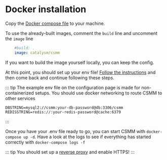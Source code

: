 # Docker installation




Copy the [Docker compose file](https://github.com/CatalysmsServerManager/7-days-to-die-server-manager/blob/master/docker-compose.yml) to your machine.

To use the already-built images, comment the `build` line and uncomment the `image` line

```yml
    #build: .
    image: catalysm/csmm
```

If you want to build the image yourself locally, you can keep the config.

At this point, you should set up your env file! [Follow the instructions](/en/CSMM/self-host/configuration) and then come back and continue following these steps.


::: tip
The example env file on the configuration page is made for non-containerized setups. You should use docker networking to route CSMM to other services

```
DBSTRING=mysql2://csmm:your-db-password@db:3306/csmm
REDISSTRING=redis://:your-redis-password@cache:6379
```
:::


Once you have your .env file ready to go, you can start CSMM with `docker-compose up -d`. Have a look at the logs to see if everything has started correctly with `docker-compose logs -f`

::: tip
You should set up a [reverse proxy](/en/CSMM/self-host/reverse-proxy) and enable HTTPS!
:::